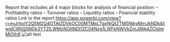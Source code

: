 Report that includes all 4 major blocks for analysis of financial position: 
– Profitability ratios 
– Turnover ratios 
– Liquidity ratios 
– Financial stability ratios
Link to the report https://app.powerbi.com/view?r=eyJrIjoiY2Q5M2Q4OTAtZDVkOC00MTMxLTgxNjQtZTM5NjkyMmJkNDk4IiwidCI6IjQ5NDk3YTZlLWMzNGItNDI1ZC04Nzg1LWFkNWVkZmJiNjk4ZCIsImMiOjh9
![alt text](https://github.com/PavelStafeev/small_PowerBI_projects/blob/main/financial_condition_report/Screenshot%20financial%20position.png)
